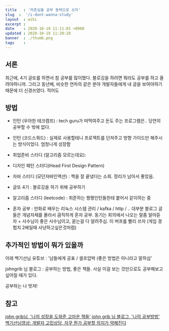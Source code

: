 ```yaml
---
title   : '자존심을 공부 동력으로 쓰자' 
slug  :  '/i-dont-wanna-study'
layout  : wiki 
excerpt : 
date    : 2020-10-19 11:11:01 +0900
updated : 2020-10-19 11:20:28
banner	: ./thumb.png
tags    : 
---
```


## 서론
최근에, 4기 글또를 하면서 참 공부를 많이했다. 블로깅을 하려면 뭐라도 공부를 하고 올려야하니까. 그리고 동년배, 비슷한 연차의 같은 분야 개발자들에게 내 글을 보여야하기때문에 더 신경쓰였다. 적어도 

## 방법 

- 인턴 (우아한 테크캠프) : tech guru가 떠먹여주고 돈도 주는 프로그램은.. 당연히 공부할 수 밖에 없다.
- 인턴 (코드스쿼드) : 실제로 사용할테니 프로젝트를 던져주고 방향 가이드만 해주시는 방식이었다. 엄청나게 성장함
- 취업준비 스터디 (알고리즘 모르는데요):
- 디자인 패턴 스터디(Head First Design Pattern)
- 자바 스터디 (모던자바인액션) : 책을 잘 끝냈다는 소회. 정리가 남아서 좋았음. 
- 글또 4기 : 블로깅을 하기 위해 공부하기 
- 알고리즘 스터디 (leetcode) : 취준하는 짱짱인턴들한테 붙어서 같이하는 중

- 혼자 공부 : 만화로 배우는 리눅스 시스템 관리 / kafka / http / .. 대부분 블로그 글들은 개념자체를 몰라서 큼직하게 혼자 공부. 동기는 회의에서 나오는 말좀 알아듣자 + 사수님이 좋은 사수님이고, 묻는걸 다 알려주심. 이 버프를 빨리 쓰자 (게임 경험치 2배일때 사냥하고싶은것처럼) 

## 추가적인 방법이 뭐가 있을까

아래 백기선님 유튜브 : '남들에게 공표 / 셀프압박 (좋은 방법은 아니라고 말하심'

johngrib 님 블로그 : 공부하는 방법, 좋은 책들. 사실 이걸 보는 것만으로도 공부해보고 싶어질 때가 있다. 

공부하는 나 멋져!

## 참고 
[john grib님, '나의 성장을 도와준 고마운 책들'](https://johngrib.github.io/wiki/my-favorite-books/) 
[john grib 님 블로그, '나의 공부방법'](https://johngrib.github.io/wiki/my-study-method/)
[백기선님영상: 개발자 고민상담, 자꾸 뭔가 공부할 의지가 약해진다](https://www.youtube.com/watch?v=k_b86ImuPic) 
